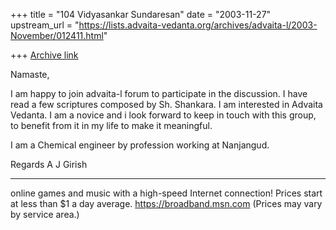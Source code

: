 +++
title = "104 Vidyasankar Sundaresan"
date = "2003-11-27"
upstream_url = "https://lists.advaita-vedanta.org/archives/advaita-l/2003-November/012411.html"

+++
[Archive link](https://lists.advaita-vedanta.org/archives/advaita-l/2003-November/012411.html)

Namaste,

I am happy to join advaita-l forum to participate in the discussion.
I have read a few scriptures composed by Sh. Shankara. I am interested in 
Advaita Vedanta. I am a novice and i look forward to keep in touch with this 
group, to benefit from it in my life to make it meaningful.

I am a Chemical engineer by profession working at Nanjangud.


Regards
A J Girish

_________________________________________________________________
online games and music with a high-speed Internet connection!  Prices start 
at less than $1 a day average.  https://broadband.msn.com (Prices may vary 
by service area.)

